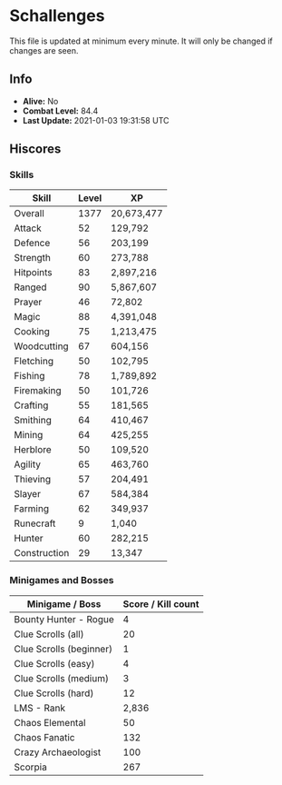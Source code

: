 # Schallenges

This file is updated at minimum every minute. It will only be changed if changes are seen.

## Info

 - **Alive:** No
 - **Combat Level:** 84.4
 - **Last Update:** 2021-01-03 19:31:58 UTC

## Hiscores

### Skills

| Skill | Level | XP |
|--|--|--|
| Overall | 1377 | 20,673,477 |
| Attack | 52 | 129,792 |
| Defence | 56 | 203,199 |
| Strength | 60 | 273,788 |
| Hitpoints | 83 | 2,897,216 |
| Ranged | 90 | 5,867,607 |
| Prayer | 46 | 72,802 |
| Magic | 88 | 4,391,048 |
| Cooking | 75 | 1,213,475 |
| Woodcutting | 67 | 604,156 |
| Fletching | 50 | 102,795 |
| Fishing | 78 | 1,789,892 |
| Firemaking | 50 | 101,726 |
| Crafting | 55 | 181,565 |
| Smithing | 64 | 410,467 |
| Mining | 64 | 425,255 |
| Herblore | 50 | 109,520 |
| Agility | 65 | 463,760 |
| Thieving | 57 | 204,491 |
| Slayer | 67 | 584,384 |
| Farming | 62 | 349,937 |
| Runecraft | 9 | 1,040 |
| Hunter | 60 | 282,215 |
| Construction | 29 | 13,347 |

### Minigames and Bosses

| Minigame / Boss | Score / Kill count |
|--|--|
| Bounty Hunter - Rogue | 4 |
| Clue Scrolls (all) | 20 |
| Clue Scrolls (beginner) | 1 |
| Clue Scrolls (easy) | 4 |
| Clue Scrolls (medium) | 3 |
| Clue Scrolls (hard) | 12 |
| LMS - Rank | 2,836 |
| Chaos Elemental | 50 |
| Chaos Fanatic | 132 |
| Crazy Archaeologist | 100 |
| Scorpia | 267 |
